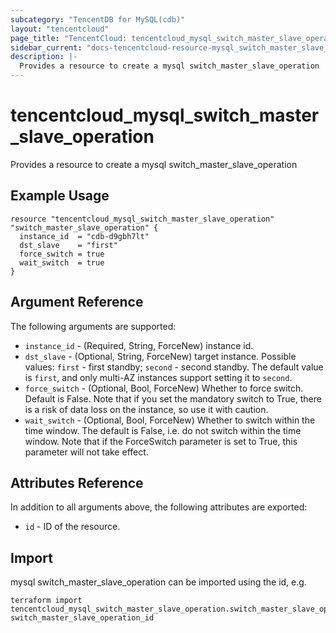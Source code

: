 ```yaml
---
subcategory: "TencentDB for MySQL(cdb)"
layout: "tencentcloud"
page_title: "TencentCloud: tencentcloud_mysql_switch_master_slave_operation"
sidebar_current: "docs-tencentcloud-resource-mysql_switch_master_slave_operation"
description: |-
  Provides a resource to create a mysql switch_master_slave_operation
---
```


# tencentcloud_mysql_switch_master_slave_operation

Provides a resource to create a mysql switch_master_slave_operation

## Example Usage

```hcl
resource "tencentcloud_mysql_switch_master_slave_operation" "switch_master_slave_operation" {
  instance_id  = "cdb-d9gbh7lt"
  dst_slave    = "first"
  force_switch = true
  wait_switch  = true
}
```

## Argument Reference

The following arguments are supported:

* `instance_id` - (Required, String, ForceNew) instance id.
* `dst_slave` - (Optional, String, ForceNew) target instance. Possible values: `first` - first standby; `second` - second standby. The default value is `first`, and only multi-AZ instances support setting it to `second`.
* `force_switch` - (Optional, Bool, ForceNew) Whether to force switch. Default is False. Note that if you set the mandatory switch to True, there is a risk of data loss on the instance, so use it with caution.
* `wait_switch` - (Optional, Bool, ForceNew) Whether to switch within the time window. The default is False, i.e. do not switch within the time window. Note that if the ForceSwitch parameter is set to True, this parameter will not take effect.

## Attributes Reference

In addition to all arguments above, the following attributes are exported:

* `id` - ID of the resource.



## Import

mysql switch_master_slave_operation can be imported using the id, e.g.

```
terraform import tencentcloud_mysql_switch_master_slave_operation.switch_master_slave_operation switch_master_slave_operation_id
```

